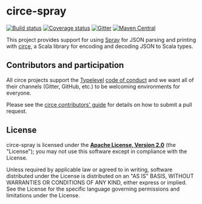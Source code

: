 # circe-spray

[![Build status](https://img.shields.io/travis/circe/circe-spray/master.svg)](https://travis-ci.org/circe/circe-spray)
[![Coverage status](https://img.shields.io/codecov/c/github/circe/circe-spray/master.svg)](https://codecov.io/github/circe/circe-spray)
[![Gitter](https://img.shields.io/badge/gitter-join%20chat-green.svg)](https://gitter.im/circe/circe)
[![Maven Central](https://img.shields.io/maven-central/v/io.circe/circe-spray_2.11.svg)](https://maven-badges.herokuapp.com/maven-central/io.circe/circe-spray_2.11)

This project provides support for using [Spray][spray] for JSON parsing and printing with
[circe][circe], a Scala library for encoding and decoding JSON to Scala types.

## Contributors and participation

All circe projects support the [Typelevel][typelevel] [code of conduct][code-of-conduct] and we want
all of their channels (Gitter, GitHub, etc.) to be welcoming environments for everyone.

Please see the [circe contributors' guide][contributing] for details on how to submit a pull
request.

## License

circe-spray is licensed under the **[Apache License, Version 2.0][apache]**
(the "License"); you may not use this software except in compliance with the
License.

Unless required by applicable law or agreed to in writing, software
distributed under the License is distributed on an "AS IS" BASIS,
WITHOUT WARRANTIES OR CONDITIONS OF ANY KIND, either express or implied.
See the License for the specific language governing permissions and
limitations under the License.

[apache]: http://www.apache.org/licenses/LICENSE-2.0
[circe]: https://github.com/circe/circe
[code-of-conduct]: http://typelevel.org/conduct.html
[contributing]: https://circe.github.io/circe/contributing.html
[spray]: https://github.com/spray/spray
[typelevel]: http://typelevel.org/
